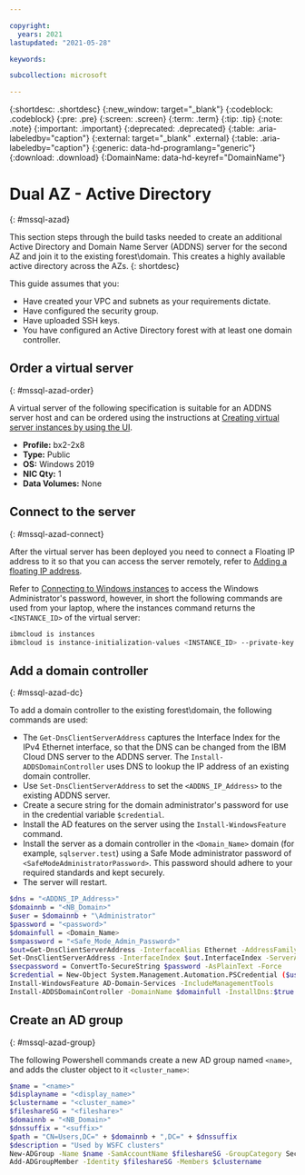 ```yaml
---

copyright:
  years: 2021
lastupdated: "2021-05-28"

keywords:

subcollection: microsoft

---
```


{:shortdesc: .shortdesc}
{:new_window: target="_blank"}
{:codeblock: .codeblock}
{:pre: .pre}
{:screen: .screen}
{:term: .term}
{:tip: .tip}
{:note: .note}
{:important: .important}
{:deprecated: .deprecated}
{:table: .aria-labeledby="caption"}
{:external: target="_blank" .external}
{:table: .aria-labeledby="caption"}
{:generic: data-hd-programlang="generic"}
{:download: .download}
{:DomainName: data-hd-keyref="DomainName"}

# Dual AZ - Active Directory
{: #mssql-azad}

This section steps through the build tasks needed to create an additional Active Directory and Domain Name Server (ADDNS) server for the second AZ and join it to the existing forest\domain. This creates a highly available active directory across the AZs.
{: shortdesc}

This guide assumes that you:

* Have created your VPC and subnets as your requirements dictate.
* Have configured the security group.
* Have uploaded SSH keys.
* You have configured an Active Directory forest with at least one domain controller.

## Order a virtual server
{: #mssql-azad-order}

A virtual server of the following specification is suitable for an ADDNS server host and can be ordered using the instructions at [Creating virtual server instances by using the UI](/docs/vpc?topic=vpc-creating-virtual-servers).

* **Profile:** bx2-2x8
* **Type:** Public
* **OS:** Windows 2019
* **NIC Qty:** 1
* **Data Volumes:** None

## Connect to the server
{: #mssql-azad-connect}

After the virtual server has been deployed you need to connect a Floating IP address to it so that you can access the server remotely, refer to [Adding a floating IP address](/docs/vpc?topic=vpc-using-instance-vnics#adding-floating-ip).

Refer to [Connecting to Windows instances](/docs/vpc?topic=vpc-vsi_is_connecting_windows) to access the Windows Administrator's password, however, in short the following commands are used from your laptop, where the instances command returns the `<INSTANCE_ID>` of the virtual server:

```sh
ibmcloud is instances
ibmcloud is instance-initialization-values <INSTANCE_ID> --private-key @~/.ssh/id_rsa
```

## Add a domain controller
{: #mssql-azad-dc}

To add a domain controller to the existing forest\domain, the following commands are used:

* The `Get-DnsClientServerAddress` captures the Interface Index for the IPv4 Ethernet interface, so that the DNS can be changed from the IBM Cloud DNS server to the ADDNS server. The `Install-ADDSDomainController` uses DNS to lookup the IP address of an existing domain controller.
* Use `Set-DnsClientServerAddress` to set the `<ADDNS_IP_Address>` to the existing ADDNS server.
* Create a secure string for the domain administrator's password for use in the credential variable `$credential`.
* Install the AD features on the server using the `Install-WindowsFeature` command.
* Install the server as a domain controller in the `<Domain_Name>` domain (for example, `sqlserver.test`) using a Safe Mode administrator password of `<SafeModeAdministratorPassword>`. This password should adhere to your required standards and kept securely.
* The server will restart.

```sh
$dns = "<ADDNS_IP_Address>"
$domainnb = "<NB_Domain>"
$user = $domainnb + "\Administrator"
$password = "<password>"
$domainfull = <Domain_Name>
$smpassword = "<Safe_Mode_Admin_Password>"
$out=Get-DnsClientServerAddress -InterfaceAlias Ethernet -AddressFamily IPv4 | Select-Object -Property InterfaceIndex
Set-DnsClientServerAddress -InterfaceIndex $out.InterfaceIndex -ServerAddresses ($dns)
$secpassword = ConvertTo-SecureString $password -AsPlainText -Force
$credential = New-Object System.Management.Automation.PSCredential ($user, $secpassword)
Install-WindowsFeature AD-Domain-Services -IncludeManagementTools
Install-ADDSDomainController -DomainName $domainfull -InstallDns:$true -Credential $credential -SafeModeAdministratorPassword (ConvertTo-SecureString $smadminpassword -AsPlainText -Force) -Force
```

## Create an AD group
{: #mssql-azad-group}

The following Powershell commands create a new AD group named `<name>`, and adds the cluster object to it `<cluster_name>`:

```sh
$name = "<name>"
$displayname = "<display_name>"
$clustername = "<cluster_name>"
$fileshareSG = "<fileshare>"
$domainnb = "<NB_Domain>"
$dnssuffix = "<suffix>"
$path = "CN=Users,DC=" + $domainnb + ",DC=" + $dnssuffix
$description = "Used by WSFC clusters"
New-ADGroup -Name $name -SamAccountName $fileshareSG -GroupCategory Security -GroupScope Global -DisplayName $displayname -Path $path -Description $description
Add-ADGroupMember -Identity $fileshareSG -Members $clustername
```
